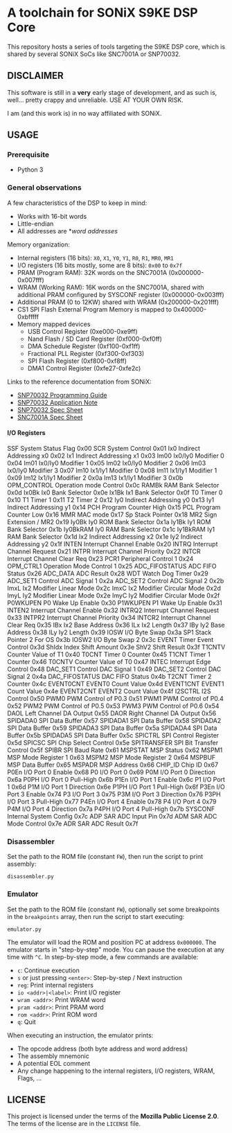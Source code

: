 A toolchain for SONiX S9KE DSP Core
===================================

This repository hosts a series of tools targeting the S9KE DSP core, which is shared by several SONiX SoCs like SNC7001A or SNP70032.


DISCLAIMER
----------

This software is still in a **very** early stage of development, and as such is, well... pretty crappy and unreliable. USE AT YOUR OWN RISK.

I am (and this work is) in no way affiliated with SONiX.


USAGE
-----

### Prerequisite

* Python 3

### General observations

A few characteristics of the DSP to keep in mind:
- Works with 16-bit words
- Little-endian
- All addresses are **word addresses*

Memory organization:
- Internal registers (16 bits): `X0`, `X1`, `Y0`, `Y1`, `R0`, `R1`, `MR0`, `MR1`
- I/O registers (16 bits mostly, some are 8 bits): `0x00` to `0x7f`
- PRAM (Program RAM): 32K words on the SNC7001A (0x000000-0x007fff)
- WRAM (Working RAM): 16K words on the SNC7001A, shared with additional PRAM configured by SYSCONF register (0x000000-0x003fff)
- Additional PRAM (0 to 12KW) shared with WRAM (0x200000-0x201fff)
- CS1 SPI Flash External Program Memory is mapped to 0x400000-0xbfffff
- Memory mapped devices
    - USB Control Register (0xe000-0xe9ff)
    - Nand Flash / SD Card Register (0xf000-0xf0ff)
    - DMA Schedule Register (0xf100-0xf1ff)
    - Fractional PLL Register (0xf300-0xf303)
    - SPI Flash Register (0xf800-0xf8ff)
    - DMA1 Control Register (0xfe27-0xfe2c)

Links to the reference documentation from SONiX:
- [SNP70032 Programming Guide](http://www.sonix.com.tw/files/1/5276A1A128C1C1C2E050007F01006B42)
- [SNP70032 Application Note](http://www.sonix.com.tw/files/1/5276B03253141849E050007F010070E8)
- [SNP70032 Spec Sheet](http://www.sonix.com.tw/files/1/5276ABD22E860967E050007F01006FB4)
- [SNC7001A Spec Sheet](http://www.sonix.com.tw/files/1/99D017BD23A88753E050007F0100100A)

#### I/O Registers

SSF             System Status Flag          0x00
SCR             System Control              0x01
Ix0             Indirect Addressing x0      0x02
Ix1             Indirect Addressing x1      0x03
Im00            Ix0/Iy0 Modifier 0          0x04
Im01            Ix0/Iy0 Modifier 1          0x05
Im02            Ix0/Iy0 Modifier 2          0x06
Im03            Ix0/Iy0 Modifier 3          0x07
Im10            Ix1/Iy1 Modifier 0          0x08
Im11            Ix1/Iy1 Modifier 1          0x09
Im12            Ix1/Iy1 Modifier 2          0x0a
Im13            Ix1/Iy1 Modifier 3          0x0b
OPM_CONTROL     Operation mode Control      0x0c
RAMBk           RAM Bank Selector           0x0d
Ix0Bk           Ix0 Bank Selector           0x0e
Ix1Bk           Ix1 Bank Selector           0x0f
T0              Timer 0                     0x10
T1              Timer 1                     0x11
T2              Timer 2                     0x12
Iy0             Indirect Addressing y0      0x13
Iy1             Indirect Addressing y1      0x14
PCH             Program Counter High        0x15
PCL             Program Counter Low         0x16
MMR             MAC mode                    0x17
Sp              Stack Pointer               0x18
MR2             Sign Extension / MR2        0x19
Iy0Bk           Iy0 ROM Bank Selector       0x1a
Iy1Bk           Iy1 ROM Bank Selector       0x1b
Iy0BkRAM        Iy0 RAM Bank Selector       0x1c
Iy1BkRAM        Iy1 RAM Bank Selector       0x1d
Ix2             Indirect Addressing x2      0x1e
Iy2             Indirect Addressing y2      0x1f
INTEN           Interrupt Channel Enable    0x20
INTRQ           Interrupt Channel Request   0x21
INTPR           Interrupt Channel Priority  0x22
INTCR           Interrupt Channel Clear Req 0x23
PCR1            Peripheral Control 1        0x24
OPM_CTRL1       Operation Mode Control 1    0x25
ADC_FIFOSTATUS  ADC FIFO Status             0x26
ADC_DATA        ADC Result                  0x28
WDT             Watch Dog Timer             0x29
ADC_SET1        Control ADC Signal 1        0x2a
ADC_SET2        Control ADC Signal 2        0x2b
ImxL            Ix2 Modifier Linear Mode    0x2c
ImxC            Ix2 Modifier Circular Mode  0x2d
ImyL            Iy2 Modifier Linear Mode    0x2e
ImyC            Iy2 Modifier Circular Mode  0x2f
P0WKUPEN        P0 Wake Up Enable           0x30
P1WKUPEN        P1 Wake Up Enable           0x31
INTEN2          Interrupt Channel Enable    0x32
INTRQ2          Interrupt Channel Request   0x33
INTPR2          Interrupt Channel Priority  0x34
INTCR2          Interrupt Channel Clear Req 0x35
IBx             Ix2 Base Address            0x36
ILx             Ix2 Length                  0x37
IBy             Iy2 Base Address            0x38
ILy             Iy2 Length                  0x39
IOSW            I/O Byte Swap               0x3a
SP1             Stack Pointer 2 For OS      0x3b
IOSW2           I/O Byte Swap 2             0x3c
EVENT           Timer Event Control         0x3d
ShIdx           Index Shift Amount          0x3e
ShV2            Shift Result                0x3f
T1CNTV          Counter Value of T1         0x40
T0CNT           Timer 0 Counter             0x45
T1CNT           Timer 1 Counter             0x46
T0CNTV          Counter Value of T0         0x47
INTEC           Interrupt Edge Control      0x48
DAC_SET1        Control DAC Signal 1        0x49
DAC_SET2        Control DAC Signal 2        0x4a
DAC_FIFOSTATUS  DAC FIFO Status             0x4b
T2CNT           Timer 2 Counter             0x4c
EVENT0CNT       EVENT0 Count Value          0x4d
EVENT1CNT       EVENT1 Count Value          0x4e
EVENT2CNT       EVENT2 Count Value          0x4f
I2SCTRL         I2S Control                 0x50
PWM0            PWM Control of P0.3         0x51
PWM1            PWM Control of P0.4         0x52
PWM2            PWM Control of P0.5         0x53
PWM3            PWM Control of P0.6         0x54
DAOL            Left Channel DA Output      0x55
DAOR            Right Channel DA Output     0x56
SPIDADA0        SPI Data Buffer             0x57
SPIDADA1        SPI Data Buffer             0x58
SPIDADA2        SPI Data Buffer             0x59
SPIDADA3        SPI Data Buffer             0x5a
SPIDADA4        SPI Data Buffer             0x5b
SPIDADA5        SPI Data Buffer             0x5c
SPICTRL         SPI Control Register        0x5d
SPICSC          SPI Chip Select Control     0x5e
SPITRANSFER     SPI Bit Transfer Control    0x5f
SPIBR           SPI Baud Rate               0x61
MSPSTAT         MSP Status                  0x62
MSPM1           MSP Mode Register 1         0x63
MSPM2           MSP Mode Register 2         0x64
MSPBUF          MSP Data Buffer             0x65
MSPADR          MSP Address                 0x66
CHIP_ID         Chip ID                     0x67
P0En            I/O Port 0 Enable           0x68
P0              I/O Port 0                  0x69
P0M             I/O Port 0 Direction        0x6a
P0PH            I/O Port 0 Pull-High        0x6b
P1En            I/O Port 1 Enable           0x6c
P1              I/O Port 1                  0x6d
P1M             I/O Port 1 Direction        0x6e
P1PH            I/O Port 1 Pull-High        0x6f
P3En            I/O Port 3 Enable           0x74
P3              I/O Port 3                  0x75
P3M             I/O Port 3 Direction        0x76
P3PH            I/O Port 3 Pull-High        0x77
P4En            I/O Port 4 Enable           0x78
P4              I/O Port 4                  0x79
P4M             I/O Port 4 Direction        0x7a
P4PH            I/O Port 4 Pull-High        0x7b
SYSCONF         Internal System Config      0x7c
ADP             SAR ADC Input Pin           0x7d
ADM             SAR ADC Mode Control        0x7e
ADR             SAR ADC Result              0x7f


### Disassembler

Set the path to the ROM file (constant `FW`), then run the script to print assembly:

```
disassembler.py
```

### Emulator

Set the path to the ROM file (constant `FW`), optionally set some breakpoints in the `breakpoints` array, then run the script to start executing:

```
emulator.py
```

The emulator will load the ROM and position PC at address `0x000000`.
The emulator starts in "step-by-step" mode. You can pause the execution at any time with `^C`.
In step-by-step mode, a few commands are available:
- `c`: Continue execution
- `s` or just pressing `<enter>`: Step-by-step / Next instruction
- `reg`: Print internal registers
- `io <addr>|<label>`: Print I/O register
- `wram <addr>`: Print WRAM word
- `pram <addr>`: Print PRAM word
- `rom <addr>`: Print ROM word
- `q`: Quit

When executing an instruction, the emulator prints:
- The opcode address (both byte address and word address)
- The assembly mnemonic
- A potential EOL comment
- Any change happening to the internal registers, I/O registers, WRAM, Flags, ...


LICENSE
-------

This project is licensed under the terms of the **Mozilla Public License 2.0**. The terms of the license are in
the `LICENSE` file.

